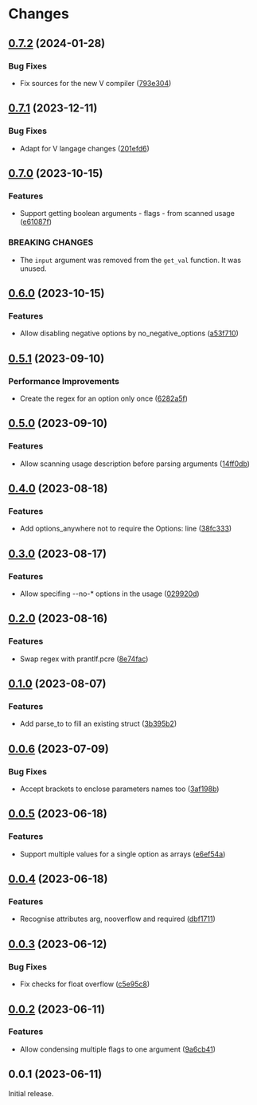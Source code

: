 # Changes

## [0.7.2](https://github.com/prantlf/v-cargs/compare/v0.7.1...v0.7.2) (2024-01-28)

### Bug Fixes

* Fix sources for the new V compiler ([793e304](https://github.com/prantlf/v-cargs/commit/793e304581a78013dd00138138ac5f93a7a98a93))

## [0.7.1](https://github.com/prantlf/v-cargs/compare/v0.7.0...v0.7.1) (2023-12-11)

### Bug Fixes

* Adapt for V langage changes ([201efd6](https://github.com/prantlf/v-cargs/commit/201efd6317ce97ffd49d0d038020882deacf6924))

## [0.7.0](https://github.com/prantlf/v-cargs/compare/v0.6.0...v0.7.0) (2023-10-15)

### Features

* Support getting boolean arguments - flags - from scanned usage ([e61087f](https://github.com/prantlf/v-cargs/commit/e61087fd0e766a31e27973575f3e716d18df4e4e))

### BREAKING CHANGES

* The `input` argument was removed from the `get_val` function. It was unused.

## [0.6.0](https://github.com/prantlf/v-cargs/compare/v0.5.1...v0.6.0) (2023-10-15)

### Features

* Allow disabling negative options by no_negative_options ([a53f710](https://github.com/prantlf/v-cargs/commit/a53f710c25230cf6644edeb1a36f6699ee07e1ac))

## [0.5.1](https://github.com/prantlf/v-cargs/compare/v0.5.0...v0.5.1) (2023-09-10)

### Performance Improvements

* Create the regex for an option only once ([6282a5f](https://github.com/prantlf/v-cargs/commit/6282a5f782882950a156d9f87bfc7489e5b90d20))

## [0.5.0](https://github.com/prantlf/v-cargs/compare/v0.4.0...v0.5.0) (2023-09-10)

### Features

* Allow scanning usage description before parsing arguments ([14ff0db](https://github.com/prantlf/v-cargs/commit/14ff0dbdec261d604efa92c76d596506c3128b03))

## [0.4.0](https://github.com/prantlf/v-cargs/compare/v0.3.0...v0.4.0) (2023-08-18)

### Features

* Add options_anywhere not to require the Options: line ([38fc333](https://github.com/prantlf/v-cargs/commit/38fc333ee56f30035ba28640e7424a90cc0b3cac))

## [0.3.0](https://github.com/prantlf/v-cargs/compare/v0.2.0...v0.3.0) (2023-08-17)

### Features

* Allow specifing --no-* options in the usage ([029920d](https://github.com/prantlf/v-cargs/commit/029920d4ffde41d2ec3b814743bc1c446cee5279))

## [0.2.0](https://github.com/prantlf/v-cargs/compare/v0.1.0...v0.2.0) (2023-08-16)

### Features

* Swap regex with prantlf.pcre ([8e74fac](https://github.com/prantlf/v-cargs/commit/8e74fac503a45b64f4102b4941295f567431b2bb))

## [0.1.0](https://github.com/prantlf/v-cargs/compare/v0.0.6...v0.1.0) (2023-08-07)

### Features

* Add parse_to to fill an existing struct ([3b395b2](https://github.com/prantlf/v-cargs/commit/3b395b270c8918b36c258883fd95e531efa87707))

## [0.0.6](https://github.com/prantlf/v-cargs/compare/v0.0.5...v0.0.6) (2023-07-09)

### Bug Fixes

* Accept brackets to enclose parameters names too ([3af198b](https://github.com/prantlf/v-cargs/commit/3af198b0f13a7bf5a3c3735f3d461df00362759c))

## [0.0.5](https://github.com/prantlf/v-cargs/compare/v0.0.4...v0.0.5) (2023-06-18)

### Features

* Support multiple values for a single option as arrays ([e6ef54a](https://github.com/prantlf/v-cargs/commit/e6ef54aed475d7bf4511b32e84c468e58aa412f5))

## [0.0.4](https://github.com/prantlf/v-cargs/compare/v0.0.3...v0.0.4) (2023-06-18)

### Features

* Recognise attributes arg, nooverflow and required ([dbf1711](https://github.com/prantlf/v-cargs/commit/dbf1711025a52bf520e13144658779d08307632f))

## [0.0.3](https://github.com/prantlf/v-cargs/compare/v0.0.2...v0.0.3) (2023-06-12)

### Bug Fixes

* Fix checks for float overflow ([c5e95c8](https://github.com/prantlf/v-cargs/commit/c5e95c8949e0a789d2088ff192436ae6240d1ad9))

## [0.0.2](https://github.com/prantlf/v-cargs/compare/v0.0.1...v0.0.2) (2023-06-11)

### Features

* Allow condensing multiple flags to one argument ([9a6cb41](https://github.com/prantlf/v-cargs/commit/9a6cb41f6faef02db3bd7323040e6a48e56bc707))

## 0.0.1 (2023-06-11)

Initial release.
